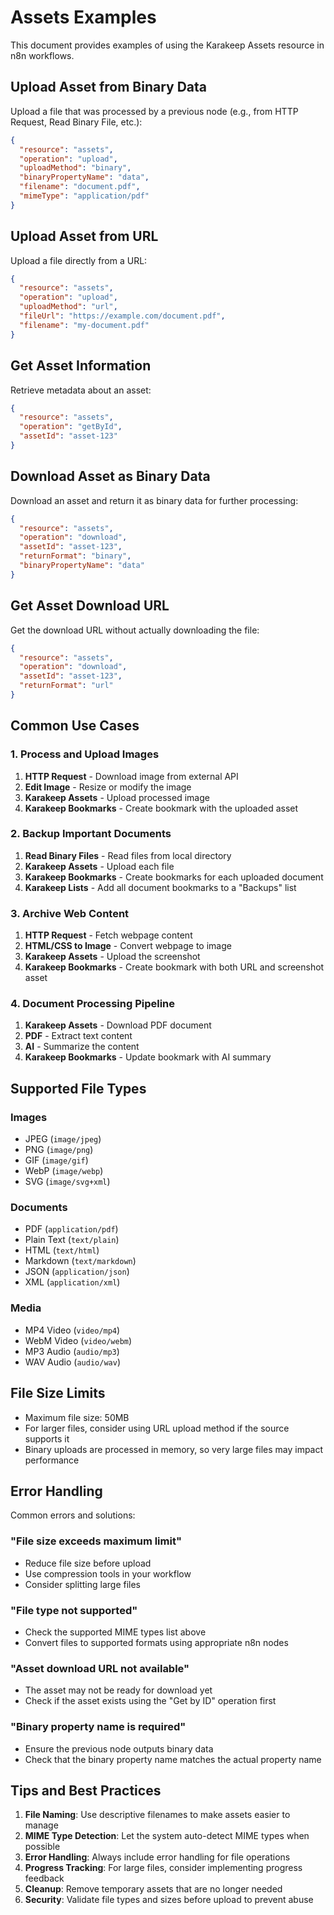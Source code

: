 # Assets Examples

This document provides examples of using the Karakeep Assets resource in n8n workflows.

## Upload Asset from Binary Data

Upload a file that was processed by a previous node (e.g., from HTTP Request, Read Binary File, etc.):

```json
{
  "resource": "assets",
  "operation": "upload",
  "uploadMethod": "binary",
  "binaryPropertyName": "data",
  "filename": "document.pdf",
  "mimeType": "application/pdf"
}
```

## Upload Asset from URL

Upload a file directly from a URL:

```json
{
  "resource": "assets",
  "operation": "upload",
  "uploadMethod": "url",
  "fileUrl": "https://example.com/document.pdf",
  "filename": "my-document.pdf"
}
```

## Get Asset Information

Retrieve metadata about an asset:

```json
{
  "resource": "assets",
  "operation": "getById",
  "assetId": "asset-123"
}
```

## Download Asset as Binary Data

Download an asset and return it as binary data for further processing:

```json
{
  "resource": "assets",
  "operation": "download",
  "assetId": "asset-123",
  "returnFormat": "binary",
  "binaryPropertyName": "data"
}
```

## Get Asset Download URL

Get the download URL without actually downloading the file:

```json
{
  "resource": "assets",
  "operation": "download",
  "assetId": "asset-123",
  "returnFormat": "url"
}
```

## Common Use Cases

### 1. Process and Upload Images

1. **HTTP Request** - Download image from external API
2. **Edit Image** - Resize or modify the image
3. **Karakeep Assets** - Upload processed image
4. **Karakeep Bookmarks** - Create bookmark with the uploaded asset

### 2. Backup Important Documents

1. **Read Binary Files** - Read files from local directory
2. **Karakeep Assets** - Upload each file
3. **Karakeep Bookmarks** - Create bookmarks for each uploaded document
4. **Karakeep Lists** - Add all document bookmarks to a "Backups" list

### 3. Archive Web Content

1. **HTTP Request** - Fetch webpage content
2. **HTML/CSS to Image** - Convert webpage to image
3. **Karakeep Assets** - Upload the screenshot
4. **Karakeep Bookmarks** - Create bookmark with both URL and screenshot asset

### 4. Document Processing Pipeline

1. **Karakeep Assets** - Download PDF document
2. **PDF** - Extract text content
3. **AI** - Summarize the content
4. **Karakeep Bookmarks** - Update bookmark with AI summary

## Supported File Types

### Images
- JPEG (`image/jpeg`)
- PNG (`image/png`)
- GIF (`image/gif`)
- WebP (`image/webp`)
- SVG (`image/svg+xml`)

### Documents
- PDF (`application/pdf`)
- Plain Text (`text/plain`)
- HTML (`text/html`)
- Markdown (`text/markdown`)
- JSON (`application/json`)
- XML (`application/xml`)

### Media
- MP4 Video (`video/mp4`)
- WebM Video (`video/webm`)
- MP3 Audio (`audio/mp3`)
- WAV Audio (`audio/wav`)

## File Size Limits

- Maximum file size: 50MB
- For larger files, consider using URL upload method if the source supports it
- Binary uploads are processed in memory, so very large files may impact performance

## Error Handling

Common errors and solutions:

### "File size exceeds maximum limit"
- Reduce file size before upload
- Use compression tools in your workflow
- Consider splitting large files

### "File type not supported"
- Check the supported MIME types list above
- Convert files to supported formats using appropriate n8n nodes

### "Asset download URL not available"
- The asset may not be ready for download yet
- Check if the asset exists using the "Get by ID" operation first

### "Binary property name is required"
- Ensure the previous node outputs binary data
- Check that the binary property name matches the actual property name

## Tips and Best Practices

1. **File Naming**: Use descriptive filenames to make assets easier to manage
2. **MIME Type Detection**: Let the system auto-detect MIME types when possible
3. **Error Handling**: Always include error handling for file operations
4. **Progress Tracking**: For large files, consider implementing progress feedback
5. **Cleanup**: Remove temporary assets that are no longer needed
6. **Security**: Validate file types and sizes before upload to prevent abuse